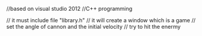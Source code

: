 //based on visual studio 2012
//C++ programming

// it must include file "library.h"
// it will create a window which is a game
// set the angle of cannon and the initial velocity
// try to hit the enermy
